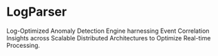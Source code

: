 # LogParser
Log-Optimized Anomaly Detection Engine harnessing Event Correlation Insights across Scalable Distributed Architectures to Optimize Real-time Processing.
